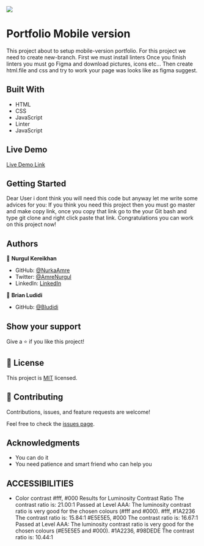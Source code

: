 
![](https://img.shields.io/badge/Microverse-blueviolet)

# Portfolio Mobile version
This project about to setup mobile-version portfolio.
For this project we need to create new-branch.
First we must install linters
Once you finish linters you must go Figma and download pictures, icons etc...
Then create html.file and css and try to work your page was looks like as figma suggest.


## Built With

- HTML
- CSS
- JavaScript 
- Linter
- JavaScript

## Live Demo 
[Live Demo Link](https://nurkaamre.github.io/portfolio-mobile-version/)

## Getting Started
Dear User i dont think you will need this code but anyway let me write some advices for you:
If you think you need this project then you must go master and make copy link, once you copy that link go to the your Git bash and type git clone and right click paste that link. Congratulations you can work on this project now!


## Authors

👤 **Nurgul Kereikhan**

- GitHub: [@NurkaAmre](https://github.com/NurkaAmre)
- Twitter: [@AmreNurgul](https://twitter.com/AmreNurgul)
- LinkedIn: [LinkedIn](www.linkedin.com/in/amre-nurgul)

👤 **Brian Ludidi**

- GitHub: [@Bludidi](https://github.com/Bludidi)


## Show your support

Give a ⭐️ if you like this project!

## 📝 License

This project is [MIT](./MIT.md) licensed.

## 🤝 Contributing

Contributions, issues, and feature requests are welcome!

Feel free to check the [issues page](https://github.com/NurkaAmre/portfolio-mobile-version).

## Acknowledgments

- You can do it
- You need patience and smart friend who can help you 

## ACCESSIBILITIES

- Color contrast #fff, #000 Results for Luminosity Contrast Ratio
The contrast ratio is: 21.00:1
Passed at Level AAA: The luminosity contrast ratio is very good for the chosen colours (#fff and #000).
 #fff, #1A2236  The contrast ratio is: 15.84:1
#E5E5E5, #000 The contrast ratio is: 16.67:1
Passed at Level AAA: The luminosity contrast ratio is very good for the chosen colours (#E5E5E5 and #000).
#1A2236, #98DEDE The contrast ratio is: 10.44:1
